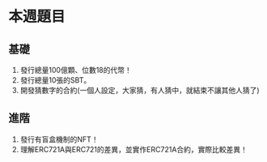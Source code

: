 # 本週題目

## 基礎

1. 發行總量100億顆、位數18的代幣！
2. 發行總量10張的SBT。
3. 開發猜數字的合約(一個人設定，大家猜，有人猜中，就結束不讓其他人猜了)

## 進階

1. 發行有盲盒機制的NFT！
2. 理解ERC721A與ERC721的差異，並實作ERC721A合約，實際比較差異！
